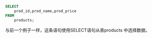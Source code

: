 ```sql
SELECT 
    prod_id,prod_name,prod_price 
FROM 
    products;
```

与前一个例子一样，这条语句使用SELECT语句从表products
中选择数据。